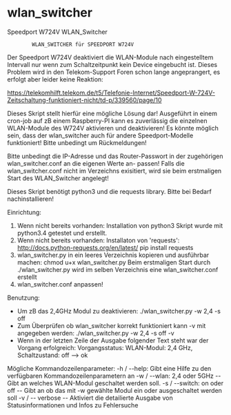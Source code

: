 # wlan_switcher
Speedport W724V WLAN_Switcher

            WLAN_SWITCHER für SPEEDPORT W724V

Der Speedport W724V deaktiviert die WLAN-Module nach eingestelltem
Intervall nur wenn zum Schaltzeitpunkt kein Device eingebucht ist.
Dieses Problem wird in den Telekom-Support Foren schon lange
angeprangert, es erfolgt aber leider keine Reaktion:

https://telekomhilft.telekom.de/t5/Telefonie-Internet/Speedport-W-724V-Zeitschaltung-funktioniert-nicht/td-p/339560/page/10

Dieses Skript stellt hierfür eine mögliche Lösung dar!
Ausgeführt in einem cron-job auf zB einem Raspberry-PI kann es
zuverlässig die einzelnen WLAN-Module des W724V aktivieren und
deaktivieren!
Es könnte möglich sein, dass der wlan_switcher auch für andere
Speedport-Modelle funktioniert! Bitte unbedingt um Rückmeldungen!

Bitte unbedingt die IP-Adresse und das Router-Passwort in
der zugehörigen wlan_switcher.conf an die eigenen Werte an-
passen!
Falls die wlan_switcher.conf nicht im Verzeichns exisitiert, wird
sie beim erstmaligen Start des WLAN_Switcher angelegt!

Dieses Skript benötigt python3 und die requests library.
Bitte bei Bedarf nachinstallieren!
 
Einrichtung:
1. Wenn nicht bereits vorhanden: Installation von python3
   Skript wurde mit python3.4 getestet und erstellt.
2. Wenn nicht bereits vorhanden: Installaton von 'requests': http://docs.python-requests.org/en/latest/
   pip install requests
3. wlan_switcher.py in ein leeres Verzeichnis kopieren und ausführbar machen: chmod u+x wlan_switcher.py
   Beim erstmaligen Start durch ./wlan_switcher.py wird im selben Verzeichnis eine wlan_switcher.conf erstellt
4. wlan_switcher.conf anpassen!
 
Benutzung:
* Um zB das 2,4GHz Modul zu deaktivieren:
   ./wlan_switcher.py -w 2,4 -s off
* Zum Überprüfen ob wlan_switcher korrekt funktioniert kann -v mit angegeben werden:
   ./wlan_switcher.py -w 2,4 -s off -v
* Wenn in der letzten Zeile der Ausgabe folgender Text steht war der Vorgang erfolgreich:
   Vorgangsstatus: WLAN-Modul: 2,4 GHz, Schaltzustand: off --> ok
 
 
Mögliche Kommandozeilenparameter:
-h / --help: Gibt eine Hilfe zu den verfügbaren Kommandozeilenparametern an
-w / --wlan: 2,4 oder 5GHz -- Gibt an welches WLAN-Modul geschaltet werden soll.
-s / --switch: on oder off -- Gibt an ob das mit -w gewählte Modul ein oder ausgeschaltet werden soll
-v / -- verbose -- Aktiviert die detailierte Ausgabe von Statusinformationen und Infos zu Fehlersuche
 
